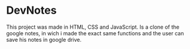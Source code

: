 # DevNotes
This project was made in HTML, CSS and JavaScript. Is a clone of the google notes, in wich i made the exact same functions and the user can save his notes in google drive.

